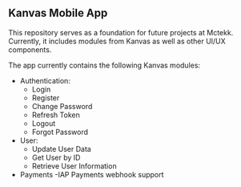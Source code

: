 ## **Kanvas Mobile App**

This repository serves as a foundation for future projects at Mctekk. Currently, it includes modules from Kanvas as well as other UI/UX components.

The app currently contains the following Kanvas modules:

- Authentication:
  - Login
  - Register
  - Change Password
  - Refresh Token
  - Logout
  - Forgot Password
- User:
  - Update User Data
  - Get User by ID
  - Retrieve User Information
- Payments
  -IAP Payments webhook support